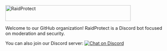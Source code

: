 <img src="https://user-images.githubusercontent.com/22115890/163787243-92a7bea2-2dee-44a9-aa31-67464f9f2493.png" alt="RaidProtect" width="390" height="50">

Welcome to our GitHub organization! RaidProtect is a Discord bot focused on moderation and security.

You can also join our Discord server:
[![Chat on Discord](https://img.shields.io/badge/discord-.gg%2Fraidprotect-5865F2?style=flat&logo=discord&logoColor=white)](https://discord.gg/raidprotect)
